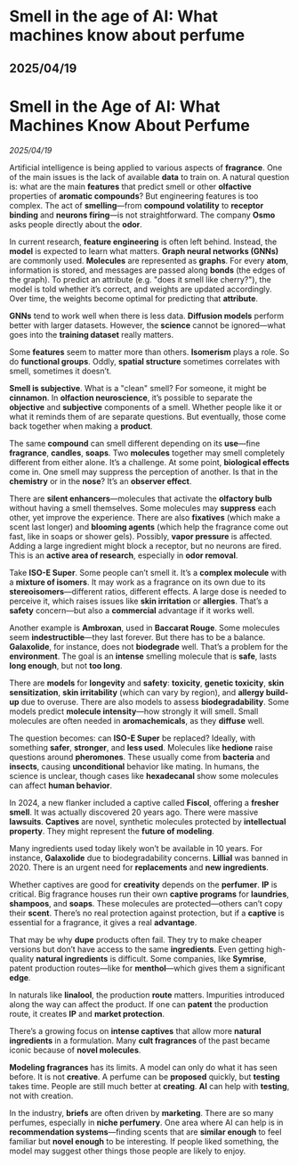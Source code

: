 # Smell in the age of AI: What machines know about perfume

## 2025/04/19

# Smell in the Age of AI: What Machines Know About Perfume  
*2025/04/19*

Artificial intelligence is being applied to various aspects of **fragrance**. One of the main issues is the lack of available **data** to train on. A natural question is: what are the main **features** that predict smell or other **olfactive** properties of **aromatic compounds**? But engineering features is too complex. The act of **smelling**—from **compound volatility** to **receptor binding** and **neurons firing**—is not straightforward. The company **Osmo** asks people directly about the **odor**.

In current research, **feature engineering** is often left behind. Instead, the **model** is expected to learn what matters. **Graph neural networks (GNNs)** are commonly used. **Molecules** are represented as **graphs**. For every **atom**, information is stored, and messages are passed along **bonds** (the edges of the graph). To predict an attribute (e.g. "does it smell like cherry?"), the model is told whether it’s correct, and weights are updated accordingly. Over time, the weights become optimal for predicting that **attribute**.

**GNNs** tend to work well when there is less data. **Diffusion models** perform better with larger datasets. However, the **science** cannot be ignored—what goes into the **training dataset** really matters.

Some **features** seem to matter more than others. **Isomerism** plays a role. So do **functional groups**. Oddly, **spatial structure** sometimes correlates with smell, sometimes it doesn’t.

**Smell is subjective**. What is a "clean" smell? For someone, it might be **cinnamon**. In **olfaction neuroscience**, it’s possible to separate the **objective** and **subjective** components of a smell. Whether people like it or what it reminds them of are separate questions. But eventually, those come back together when making a **product**.

The same **compound** can smell different depending on its **use**—fine **fragrance**, **candles**, **soaps**. Two **molecules** together may smell completely different from either alone. It’s a challenge. At some point, **biological effects** come in. One smell may suppress the perception of another. Is that in the **chemistry** or in the **nose**? It’s an **observer effect**.

There are **silent enhancers**—molecules that activate the **olfactory bulb** without having a smell themselves. Some molecules may **suppress** each other, yet improve the experience. There are also **fixatives** (which make a scent last longer) and **blooming agents** (which help the fragrance come out fast, like in soaps or shower gels). Possibly, **vapor pressure** is affected. Adding a large ingredient might block a receptor, but no neurons are fired. This is an **active area of research**, especially in **odor removal**.

Take **ISO-E Super**. Some people can’t smell it. It’s a **complex molecule** with a **mixture of isomers**. It may work as a fragrance on its own due to its **stereoisomers**—different ratios, different effects. A large dose is needed to perceive it, which raises issues like **skin irritation** or **allergies**. That’s a **safety** concern—but also a **commercial** advantage if it works well.

Another example is **Ambroxan**, used in **Baccarat Rouge**. Some molecules seem **indestructible**—they last forever. But there has to be a balance. **Galaxolide**, for instance, does not **biodegrade** well. That’s a problem for the **environment**. The goal is an **intense** smelling molecule that is **safe**, lasts **long enough**, but not **too long**.

There are **models** for **longevity** and **safety**: **toxicity**, **genetic toxicity**, **skin sensitization**, **skin irritability** (which can vary by region), and **allergy build-up** due to overuse. There are also models to assess **biodegradability**. Some models predict **molecule intensity**—how strongly it will smell. Small molecules are often needed in **aromachemicals**, as they **diffuse** well.

The question becomes: can **ISO-E Super** be replaced? Ideally, with something **safer**, **stronger**, and **less used**. Molecules like **hedione** raise questions around **pheromones**. These usually come from **bacteria** and **insects**, causing **unconditional** behavior like mating. In humans, the science is unclear, though cases like **hexadecanal** show some molecules can affect **human behavior**.

In 2024, a new flanker included a captive called **Fiscol**, offering a **fresher smell**. It was actually discovered 20 years ago. There were massive **lawsuits**. **Captives** are novel, synthetic molecules protected by **intellectual property**. They might represent the **future of modeling**.

Many ingredients used today likely won’t be available in 10 years. For instance, **Galaxolide** due to biodegradability concerns. **Lillial** was banned in 2020. There is an urgent need for **replacements** and **new ingredients**.

Whether captives are good for **creativity** depends on the **perfumer**. **IP** is critical. Big fragrance houses run their own **captive programs** for **laundries**, **shampoos**, and **soaps**. These molecules are protected—others can’t copy their **scent**. There’s no real protection against protection, but if a **captive** is essential for a fragrance, it gives a real **advantage**.

That may be why **dupe** products often fail. They try to make cheaper versions but don’t have access to the same **ingredients**. Even getting high-quality **natural ingredients** is difficult. Some companies, like **Symrise**, patent production routes—like for **menthol**—which gives them a significant **edge**.

In naturals like **linalool**, the production **route** matters. Impurities introduced along the way can affect the product. If one can **patent** the production route, it creates **IP** and **market protection**.

There’s a growing focus on **intense captives** that allow more **natural ingredients** in a formulation. Many **cult fragrances** of the past became iconic because of **novel molecules**.

**Modeling fragrances** has its limits. A model can only do what it has seen before. It is not **creative**. A perfume can be **proposed** quickly, but **testing** takes time. People are still much better at **creating**. **AI** can help with **testing**, not with creation.

In the industry, **briefs** are often driven by **marketing**. There are so many perfumes, especially in **niche perfumery**. One area where AI can help is in **recommendation systems**—finding scents that are **similar enough** to feel familiar but **novel enough** to be interesting. If people liked something, the model may suggest other things those people are likely to enjoy.

